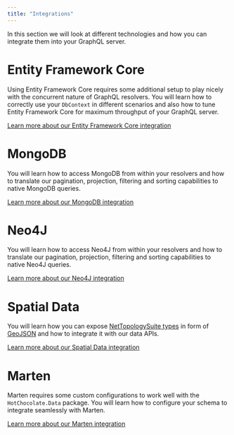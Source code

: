 ```yaml
---
title: "Integrations"
---
```


In this section we will look at different technologies and how you can integrate them into your GraphQL server.

# Entity Framework Core

Using Entity Framework Core requires some additional setup to play nicely with the concurrent nature of GraphQL resolvers. You will learn how to correctly use your `DbContext` in different scenarios and also how to tune Entity Framework Core for maximum throughput of your GraphQL server.

[Learn more about our Entity Framework Core integration](/docs/hotchocolate/v14/integrations/entity-framework)

# MongoDB

You will learn how to access MongoDB from within your resolvers and how to translate our pagination, projection, filtering and sorting capabilities to native MongoDB queries.

[Learn more about our MongoDB integration](/docs/hotchocolate/v14/integrations/mongodb)

# Neo4J

You will learn how to access Neo4J from within your resolvers and how to translate our pagination, projection, filtering and sorting capabilities to native Neo4J queries.

[Learn more about our Neo4J integration](/docs/hotchocolate/v14/integrations/neo4j)

# Spatial Data

You will learn how you can expose [NetTopologySuite types](https://github.com/NetTopologySuite/NetTopologySuite) in form of [GeoJSON](https://geojson.org/) and how to integrate it with our data APIs.

[Learn more about our Spatial Data integration](/docs/hotchocolate/v14/integrations/spatial-data)

# Marten

Marten requires some custom configurations to work well with the `HotChocolate.Data` package. You will learn how to configure your schema to integrate seamlessly with Marten.

[Learn more about our Marten integration](/docs/hotchocolate/v14/integrations/marten)

